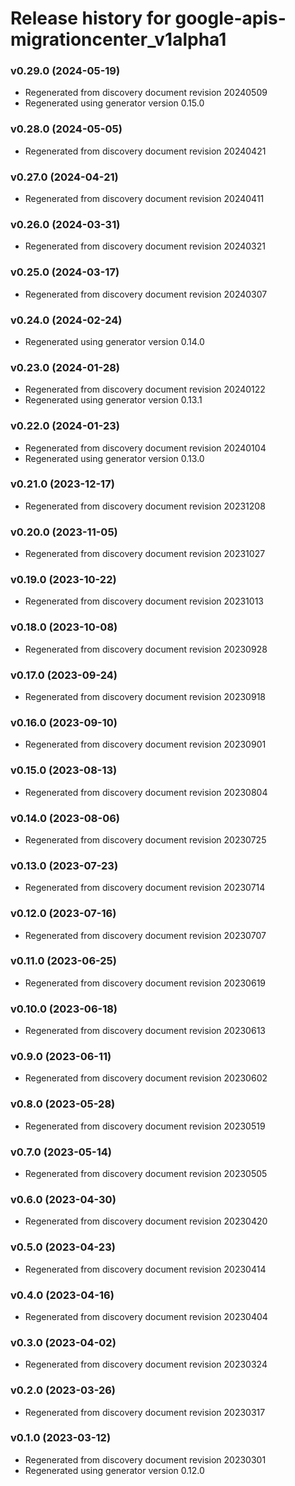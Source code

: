 # Release history for google-apis-migrationcenter_v1alpha1

### v0.29.0 (2024-05-19)

* Regenerated from discovery document revision 20240509
* Regenerated using generator version 0.15.0

### v0.28.0 (2024-05-05)

* Regenerated from discovery document revision 20240421

### v0.27.0 (2024-04-21)

* Regenerated from discovery document revision 20240411

### v0.26.0 (2024-03-31)

* Regenerated from discovery document revision 20240321

### v0.25.0 (2024-03-17)

* Regenerated from discovery document revision 20240307

### v0.24.0 (2024-02-24)

* Regenerated using generator version 0.14.0

### v0.23.0 (2024-01-28)

* Regenerated from discovery document revision 20240122
* Regenerated using generator version 0.13.1

### v0.22.0 (2024-01-23)

* Regenerated from discovery document revision 20240104
* Regenerated using generator version 0.13.0

### v0.21.0 (2023-12-17)

* Regenerated from discovery document revision 20231208

### v0.20.0 (2023-11-05)

* Regenerated from discovery document revision 20231027

### v0.19.0 (2023-10-22)

* Regenerated from discovery document revision 20231013

### v0.18.0 (2023-10-08)

* Regenerated from discovery document revision 20230928

### v0.17.0 (2023-09-24)

* Regenerated from discovery document revision 20230918

### v0.16.0 (2023-09-10)

* Regenerated from discovery document revision 20230901

### v0.15.0 (2023-08-13)

* Regenerated from discovery document revision 20230804

### v0.14.0 (2023-08-06)

* Regenerated from discovery document revision 20230725

### v0.13.0 (2023-07-23)

* Regenerated from discovery document revision 20230714

### v0.12.0 (2023-07-16)

* Regenerated from discovery document revision 20230707

### v0.11.0 (2023-06-25)

* Regenerated from discovery document revision 20230619

### v0.10.0 (2023-06-18)

* Regenerated from discovery document revision 20230613

### v0.9.0 (2023-06-11)

* Regenerated from discovery document revision 20230602

### v0.8.0 (2023-05-28)

* Regenerated from discovery document revision 20230519

### v0.7.0 (2023-05-14)

* Regenerated from discovery document revision 20230505

### v0.6.0 (2023-04-30)

* Regenerated from discovery document revision 20230420

### v0.5.0 (2023-04-23)

* Regenerated from discovery document revision 20230414

### v0.4.0 (2023-04-16)

* Regenerated from discovery document revision 20230404

### v0.3.0 (2023-04-02)

* Regenerated from discovery document revision 20230324

### v0.2.0 (2023-03-26)

* Regenerated from discovery document revision 20230317

### v0.1.0 (2023-03-12)

* Regenerated from discovery document revision 20230301
* Regenerated using generator version 0.12.0


